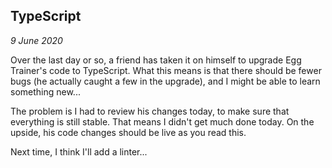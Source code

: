TypeScript
---

_9 June 2020_

Over the last day or so, a friend has taken it on himself to upgrade Egg Trainer's code to TypeScript. What this means is that there should be fewer bugs (he actually caught a few in the upgrade), and I might be able to learn something new...

The problem is I had to review his changes today, to make sure that everything is still stable. That means I didn't get much done today. On the upside, his code changes should be live as you read this.

Next time, I think I'll add a linter...